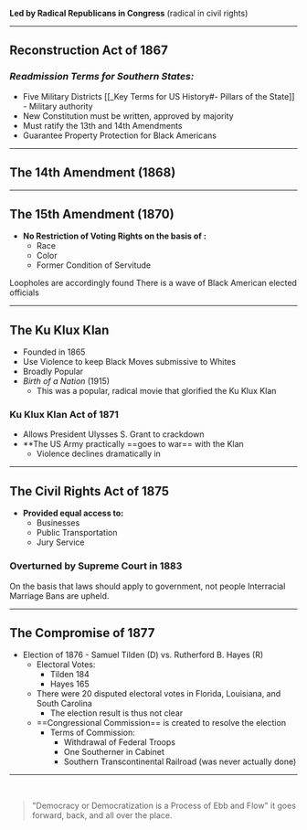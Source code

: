 **Led by Radical Republicans in Congress** (radical in civil rights)

---

## Reconstruction Act of 1867
### *Readmission Terms for Southern States:*
- Five Military Districts [[_Key Terms for US History#- Pillars of the State]] - Military authority
- New Constitution must be written, approved by majority
- Must ratify the 13th and 14th Amendments
- Guarantee Property Protection for Black Americans

---

## The 14th Amendment (1868)

---

## The 15th Amendment (1870)
- **No Restriction of Voting Rights on the basis of :**
	- Race
	- Color
	- Former Condition of Servitude

Loopholes are accordingly found
There is a wave of Black American elected officials

---

## The Ku Klux Klan
- Founded in 1865
- Use Violence to keep Black Moves submissive to Whites
- Broadly Popular
- *Birth of a Nation* (1915)
	- This was a popular, radical movie that glorified the Ku Klux Klan

### Ku Klux Klan Act of 1871
- Allows President Ulysses S. Grant to crackdown
- **The US Army practically ==goes to war== with the Klan
	- Violence declines dramatically in 

---

## The Civil  Rights Act of 1875
- **Provided equal access to:**
	- Businesses
	- Public Transportation
	- Jury Service
### Overturned by Supreme Court in 1883
On the basis that laws should apply to government, not people
Interracial Marriage Bans are upheld.

---

## The Compromise of 1877
- Election of 1876 - Samuel Tilden (D) vs. Rutherford B. Hayes (R)
	- Electoral Votes:
		- Tilden 184
		- Hayes 165
	- There were 20 disputed electoral votes in Florida, Louisiana, and South Carolina
		- The election result is thus not clear
	- ==Congressional Commission== is created to resolve the election
		- Terms of Commission:
			- Withdrawal of Federal Troops
			- One Southerner in Cabinet
			- Southern Transcontinental Railroad (was never actually done)

---

<br>

> "Democracy or Democratization is a Process of Ebb and Flow"
> it goes forward, back, and all over the place.